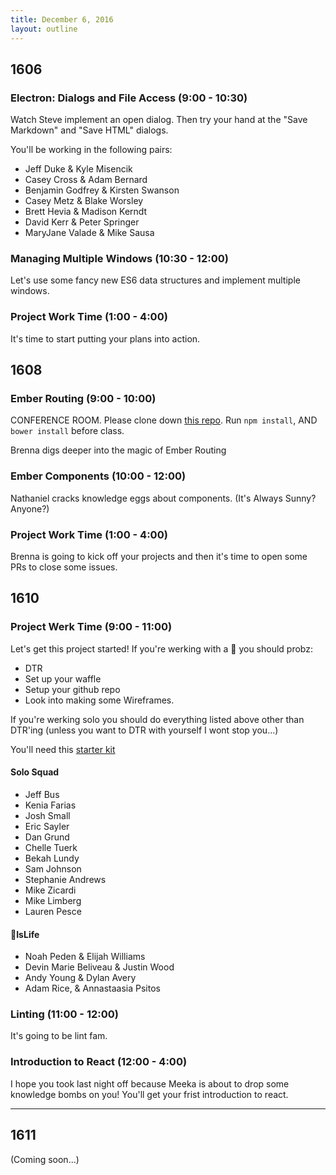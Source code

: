 ```yaml
---
title: December 6, 2016
layout: outline
---
```


## 1606

### Electron: Dialogs and File Access (9:00 - 10:30)

Watch Steve implement an open dialog. Then try your hand at the "Save Markdown" and "Save HTML" dialogs.

You'll be working in the following pairs:

* Jeff Duke & Kyle Misencik
* Casey Cross & Adam Bernard
* Benjamin Godfrey & Kirsten Swanson
* Casey Metz & Blake Worsley
* Brett Hevia & Madison Kerndt
* David Kerr & Peter Springer
* MaryJane Valade & Mike Sausa

### Managing Multiple Windows (10:30 - 12:00)

Let's use some fancy new ES6 data structures and implement multiple windows.

### Project Work Time (1:00 - 4:00)

It's time to start putting your plans into action.

## 1608

### Ember Routing (9:00 - 10:00)

CONFERENCE ROOM. Please clone down [this repo](https://github.com/turingschool-examples/beard-beats-two). Run `npm install`, AND `bower install` before class.

Brenna digs deeper into the magic of Ember Routing

### Ember Components (10:00 - 12:00)

Nathaniel cracks knowledge eggs about components. (It's Always Sunny? Anyone?)

### Project Work Time (1:00 - 4:00)

Brenna is going to kick off your projects and then it's time to open some PRs to close some issues.


## 1610

### Project Werk Time (9:00 - 11:00)

Let's get this project started! If you're werking with a 🍐 you should probz:

 * DTR
 * Set up your waffle
 * Setup your github repo
 * Look into making some Wireframes.

If you're werking solo you should do everything listed above other than DTR'ing (unless you want to DTR with yourself I wont stop you...)

You'll need this [starter kit](https://github.com/turingschool-examples/react-starter-kit)

#### Solo Squad

* Jeff Bus
* Kenia Farias
* Josh Small
* Eric Sayler
* Dan Grund
* Chelle Tuerk
* Bekah Lundy
* Sam Johnson
* Stephanie Andrews
* Mike Zicardi
* Mike Limberg  
* Lauren Pesce

#### 🍐IsLife

* Noah Peden & Elijah Williams
* Devin Marie Beliveau & Justin Wood   
* Andy Young & Dylan Avery
* Adam Rice, & Annastaasia Psitos

### Linting (11:00 - 12:00)

It's going to be lint fam.

### Introduction to React (12:00 - 4:00)

I hope you took last night off because Meeka is about to drop some knowledge bombs on you! You'll get your frist introduction to react.
***

## 1611

(Coming soon...)
